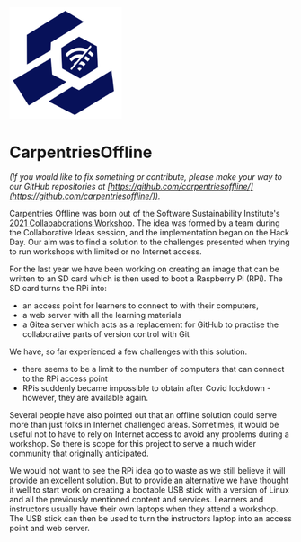 <img src="images/OFFLINE_a.png" width="200px"> 

# CarpentriesOffline
*(If you would like to fix something or contribute, please make your way to our GitHub repositories at [https://github.com/carpentriesoffline/](https://github.com/carpentriesoffline/)).*

Carpentries Offline was born out of the Software Sustainability Institute's [2021 Collababorations Workshop](https://www.software.ac.uk/cw21?_ga=2.230971867.593926244.1617037201-1031762173.1614775769). The idea was formed by a team during the Collaborative Ideas session, and the implementation began on the Hack Day. Our aim was to find a solution to the challenges presented when trying to run workshops with limited or no Internet access.

For the last year we have been working on creating an image that can be written to an SD card which is then used to boot a Raspberry Pi (RPi). The SD card turns the RPi into:

- an access point for learners to connect to with their computers, 
- a web server with all the learning materials
- a Gitea server which acts as a replacement for GitHub to practise the collaborative parts of version control with Git

We have, so far experienced a few challenges with this solution.
- there seems to be a limit to the number of computers that can connect to the RPi access point
- RPis suddenly became impossible to obtain after Covid lockdown - however, they are available again.

Several people have also pointed out that an offline solution could serve more than just folks in Internet challenged areas. Sometimes, it would be useful not to have to rely on Internet access to avoid any problems during a workshop. So there is scope for this project to serve a much wider community that originally anticipated.

We would not want to see the RPi idea go to waste as we still believe it will provide an excellent solution. But to provide an alternative we have thought it well to start work on creating a bootable USB stick with a version of Linux and all the previously mentioned content and services. Learners and instructors usually have their own laptops when they attend a workshop. The USB stick can then be used to turn the instructors laptop into an access point and web server.
